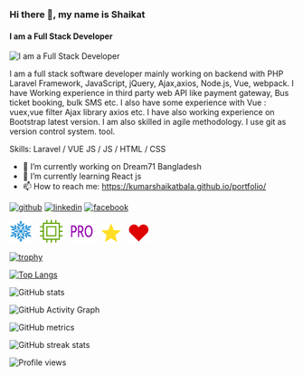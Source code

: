 ### Hi there 👋, my name is Shaikat
#### I am a Full Stack Developer
![I am a Full Stack Developer](https://kumarshaikatbala.github.io/portfolio/assets/img/profile-img.jpg)

I am a full stack software developer mainly working on backend with PHP Laravel Framework, JavaScript, jQuery, Ajax,axios, Node.js, Vue, webpack. I have Working experience in third party web API like payment gateway, Bus ticket booking, bulk SMS etc. I also have some experience with Vue : vuex,vue filter Ajax library axios etc. I have also working experience on Bootstrap latest version. I am also skilled in agile methodology. I use git as version control system. tool.

Skills:  Laravel / VUE JS / JS / HTML / CSS

- 🔭 I’m currently working on Dream71 Bangladesh 
- 🌱 I’m currently learning React js 
- 📫 How to reach me: https://kumarshaikatbala.github.io/portfolio/ 


[<img src='https://cdn.jsdelivr.net/npm/simple-icons@3.0.1/icons/github.svg' alt='github' height='40'>](https://github.com/https://github.com/KumarShaikatBala)  [<img src='https://cdn.jsdelivr.net/npm/simple-icons@3.0.1/icons/linkedin.svg' alt='linkedin' height='40'>](https://www.linkedin.com/in/https://www.linkedin.com/in/shaikat-tomal//)  [<img src='https://cdn.jsdelivr.net/npm/simple-icons@3.0.1/icons/facebook.svg' alt='facebook' height='40'>](https://www.facebook.com/https://www.facebook.com/HunkTomal/)  

<a href='https://archiveprogram.github.com/'><img src='https://raw.githubusercontent.com/acervenky/animated-github-badges/master/assets/acbadge.gif' width='40' height='40'></a> <a href='https://docs.github.com/en/developers'><img src='https://raw.githubusercontent.com/acervenky/animated-github-badges/master/assets/devbadge.gif' width='40' height='40'></a> <a href='https://github.com/pricing'><img src='https://raw.githubusercontent.com/acervenky/animated-github-badges/master/assets/pro.gif' width='40' height='40'></a> <a href='https://stars.github.com/'><img src='https://raw.githubusercontent.com/acervenky/animated-github-badges/master/assets/starbadge.gif' width='35' height='35'></a> <a href='https://docs.github.com/en/github/supporting-the-open-source-community-with-github-sponsors'><img src='https://raw.githubusercontent.com/acervenky/animated-github-badges/master/assets/sponsorbadge.gif' width='35' height='35'></a> 

[![trophy](https://github-profile-trophy.vercel.app/?username=https://github.com/KumarShaikatBala)](https://github.com/ryo-ma/github-profile-trophy)

[![Top Langs](https://github-readme-stats.vercel.app/api/top-langs/?username=https://github.com/KumarShaikatBala)](https://github.com/anuraghazra/github-readme-stats)

![GitHub stats](https://github-readme-stats.vercel.app/api?username=https://github.com/KumarShaikatBala&show_icons=true&count_private=true)  

![GitHub Activity Graph](https://activity-graph.herokuapp.com/graph?username=https://github.com/KumarShaikatBala)  

![GitHub metrics](https://metrics.lecoq.io/https://github.com/KumarShaikatBala)  

![GitHub streak stats](https://github-readme-streak-stats.herokuapp.com/?user=https://github.com/KumarShaikatBala)  

![Profile views](https://gpvc.arturio.dev/https://github.com/KumarShaikatBala)  
